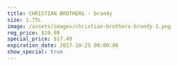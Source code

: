 ```yaml
---
title: CHRISTIAN BROTHERS - brandy
size: 1.75L
image: /assets/images/christian-brothers-brandy-1.png
reg_price: $19.99
special_price: $17.49
expiration_date: 2017-10-25 00:00:00
show_special: true
---
```



